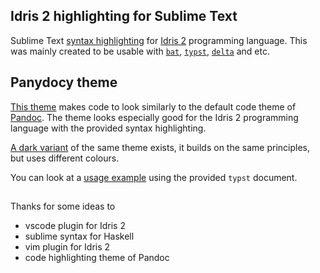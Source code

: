 ## Idris 2 highlighting for Sublime Text

Sublime Text [syntax highlighting](idris2.sublime-syntax) for [Idris 2](https://www.idris-lang.org/) programming language.
This was mainly created to be usable with [`bat`](https://github.com/sharkdp/bat/), [`typst`](https://typst.app/),
[`delta`](https://github.com/dandavison/delta) and etc.

## Panydocy theme

[This theme](panydocy-light.tmTheme) makes code to look similarly to the default code theme of [Pandoc](https://pandoc.org/).
The theme looks especially good for the Idris 2 programming language with the provided syntax highlighting.

[A dark variant](panydocy-dark.tmTheme) of the same theme exists, it builds on the same principles, but uses different colours.

You can look at a [usage example](with-idris.typ) using the provided `typst` document.

##

Thanks for some ideas to
- vscode plugin for Idris 2
- sublime syntax for Haskell
- vim plugin for Idris 2
- code highlighting theme of Pandoc
